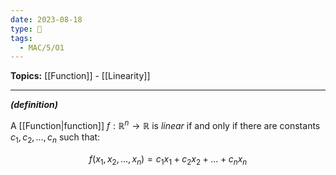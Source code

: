 ```yaml
---
date: 2023-08-18
type: 🧠
tags:
  - MAC/5/O1
---
```


**Topics:** [[Function]] - [[Linearity]]

---

_**(definition)**_

A [[Function|function]] $f : \mathbb{R}^n \to \mathbb{R}$ is _linear_ if and only if there are constants $c_{1}, c_{2}, \dots, c_{n}$ such that:

$$
f(x_{1}, x_{2}, \dots, x_{n}) = c_{1} x_{1} + c_{2} x_{2} + \dots + c_{n} x_{n}
$$
